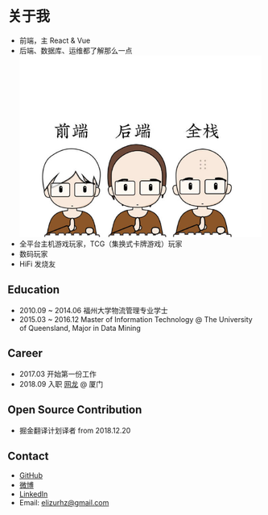 # 关于我

- 前端，主 React & Vue
- 后端、数据库、运维都了解那么一点
![full-stack](./static/img_3431.jpg)
- 全平台主机游戏玩家，TCG（集换式卡牌游戏）玩家
- 数码玩家
- HiFi 发烧友

## Education

- 2010.09 ~ 2014.06 福州大学物流管理专业学士
- 2015.03 ~ 2016.12 Master of Information Technology @ The University of Queensland, Major in Data Mining

## Career

- 2017.03 开始第一份工作
- 2018.09 入职 [网龙](http://www.nd.com.cn) @ 厦门

## Open Source Contribution

- 掘金翻译计划译者 from 2018.12.20

## Contact
- [GitHub](https://github.com/ElizurHz)
- [微博](https://weibo.com/1955273297)
- [LinkedIn](https://www.linkedin.com/in/%E7%9A%93%E6%B3%BD-%E5%BE%90-88877090/)
- Email: elizurhz@gmail.com
